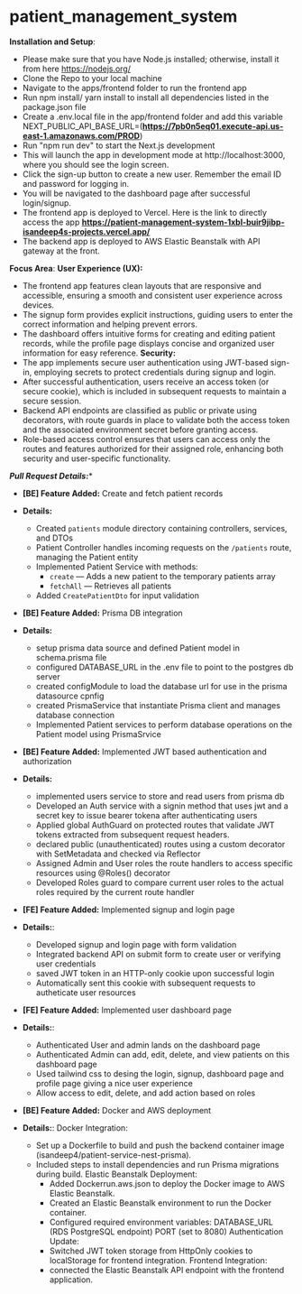 # patient_management_system

**Installation and Setup**:

- Please make sure that you have Node.js installed; otherwise, install it from here https://nodejs.org/
- Clone the Repo to your local machine
- Navigate to the apps/frontend folder to run the frontend app
- Run npm install/ yarn install to install all dependencies listed in the package.json file
- Create a .env.local file in the app/frontend folder and add this variable NEXT_PUBLIC_API_BASE_URL=(**https://7pb0n5eq01.execute-api.us-east-1.amazonaws.com/PROD**)
- Run "npm run dev" to start the Next.js development
- This will launch the app in development mode at http://localhost:3000, where you should see the login screen.
- Click the sign-up button to create a new user. Remember the email ID and password for logging in.
- You will be navigated to the dashboard page after successful login/signup.
- The frontend app is deployed to Vercel. Here is the link to directly access the app **https://patient-management-system-1xbl-buir9jibp-isandeep4s-projects.vercel.app/**
- The backend app is deployed to AWS Elastic Beanstalk with API gateway at the front.
  
**Focus Area**:
  **User Experience (UX):**
  - The frontend app features clean layouts that are responsive and accessible, ensuring a smooth and consistent user experience across devices.
  - The signup form provides explicit instructions, guiding users to enter the correct information and helping prevent errors.
  - The dashboard offers intuitive forms for creating and editing patient records, while the profile page displays concise and organized user information for easy     reference.
  **Security:**
  - The app implements secure user authentication using JWT-based sign-in, employing secrets to protect credentials during signup and login.
  - After successful authentication, users receive an access token (or secure cookie), which is included in subsequent requests to maintain a secure session.
  - Backend API endpoints are classified as public or private using decorators, with route guards in place to validate both the access token and the associated environment secret before granting access.
  - Role-based access control ensures that users can access only the routes and features authorized for their assigned role, enhancing both security and user-specific functionality.
  
***Pull Request Details:**** 
- **[BE] Feature Added:** Create and fetch patient records
- **Details:**
  - Created `patients` module directory containing controllers, services, and DTOs
  - Patient Controller handles incoming requests on the `/patients` route, managing the Patient entity
  - Implemented Patient Service with methods:
    - `create` — Adds a new patient to the temporary patients array
    - `fetchAll` — Retrieves all patients
  - Added `CreatePatientDto` for input validation
- **[BE] Feature Added:** Prisma DB integration
- **Details:**
  - setup prisma data source and defined Patient model in schema.prisma file
  - configured DATABASE_URL in the .env file to point to the postgres db server
  - created configModule to load the database url for use in the prisma datasource cpnfig
  - created PrismaService that instantiate Prisma client and manages database connection
  - Implemented Patient services to perform database operations on the Patient model using PrismaSrvice
- **[BE] Feature Added:** Implemented JWT based authentication and authorization
- **Details:**
  - implemented users service to store and read users from prisma db
  - Developed an Auth service with a signin method that uses jwt and a secret key to issue bearer tokena after authenticating users
  - Applied global AuthGuard on protected routes that validate JWT tokens extracted from subsequent request headers.
  - declared public (unauthenticated) routes using a custom decorator with SetMetadata and checked via Reflector
  - Assigned Admin and User roles the route handlers to access specific resources using @Roles() decorator
  - Developed Roles guard to compare current user roles to the actual roles required by the current route handler
- **[FE] Feature Added:** Implemented signup and login page
- **Details:**:
  - Developed signup and login page with form validation
  - Integrated backend API on submit form to create user or verifying user credentials
  - saved JWT token in an HTTP-only cookie upon successful login
  - Automatically sent this cookie with subsequent requests to autheticate user resources
- **[FE] Feature Added:** Implemented user dashboard page
- **Details:**:

  - Authenticated User and admin lands on the dashboard page
  - Authenticated Admin can add, edit, delete, and view patients on this dashboard page
  - Used tailwind css to desing the login, signup, dashboard page and profile page giving a nice user experience
  - Allow access to edit, delete, and add action based on roles

- **[BE] Feature Added:** Docker and AWS deployment
- **Details:**:
  Docker Integration:
  - Set up a Dockerfile to build and push the backend container image (isandeep4/patient-service-nest-prisma).
  - Included steps to install dependencies and run Prisma migrations during build.
    Elastic Beanstalk Deployment:
    - Added Dockerrun.aws.json to deploy the Docker image to AWS Elastic Beanstalk.
    - Created an Elastic Beanstalk environment to run the Docker container.
    - Configured required environment variables:
      DATABASE_URL (RDS PostgreSQL endpoint)
      PORT (set to 8080)
      Authentication Update:
    - Switched JWT token storage from HttpOnly cookies to localStorage for frontend integration.
      Frontend Integration:
    - connected the Elastic Beanstalk API endpoint with the frontend application.
